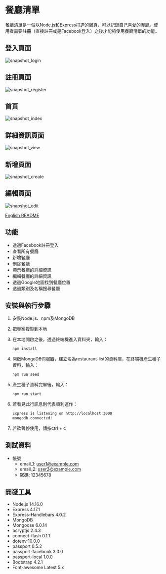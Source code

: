 # 餐廳清單

餐廳清單是一個以Node.js和Express打造的網頁，可以記錄自己喜愛的餐廳。使用者需要註冊（直接註冊或是Facebook登入）之後才能夠使用餐廳清單的功能。

## 登入頁面
![snapshot_login](./public/snapshots/snapshot_login.png)
## 註冊頁面
![snapshot_register](./public/snapshots/snapshot_register.png)
## 首頁
![snapshot_index](./public/snapshots/snapshot_index.png)
## 詳細資訊頁面
![snapshot_view](./public/snapshots/snapshot_view.png)
## 新增頁面
![snapshot_create](./public/snapshots/snapshot_create.png)
## 編輯頁面
![snapshot_edit](./public/snapshots/snapshot_edit.png)

[English README](README.md)

## 功能

* 透過Facebook註冊登入
* 查看所有餐廳
* 新增餐廳
* 刪除餐廳
* 顯示餐廳的詳細資訊
* 編輯餐廳的詳細資訊
* 透過Google地圖找到餐廳位置
* 透過類別及名稱搜尋餐廳


## 安裝與執行步驟

1. 安裝Node.js、npm及MongoDB
2. 把專案複製到本地
3. 在本地開啟之後，透過終端機進入資料夾，輸入：

   ```bash
   npm install
   ```

4. 開啟MongoDB伺服器，建立名為restaurant-list的資料庫，在終端機產生種子資料，輸入：

   ```bash
   npm run seed
   ```

5. 產生種子資料完畢後，輸入：

   ```bash
   npm run start
   ```

6. 若看見此行訊息則代表順利運作：

   ```bash
   Express is listening on http://localhost:3000
   mongodb connected!
   ```

7. 若欲暫停使用，請按ctrl + c

## 測試資料
* 帳號
  * email_1: user1@example.com
  * email_2: user2@example.com
  * 密碼: 12345678

## 開發工具

* Node.js 14.16.0
* Express 4.17.1
* Express-Handlebars 4.0.2
* MongoDB
* Mongoose 6.0.14
* bcryptjs 2.4.3
* connect-flash 0.1.1
* dotenv 10.0.0
* passport 0.5.2
* passport-facebook 3.0.0
* passport-local 1.0.0
* Bootstrap 4.2.1
* Font-awesome Latest 5.x